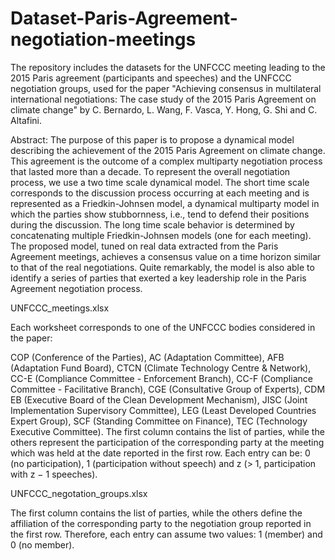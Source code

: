 # Dataset-Paris-Agreement-negotiation-meetings

The repository includes the datasets for the UNFCCC meeting leading to the 2015 Paris agreement (participants and speeches) and the UNFCCC negotiation groups, used for the paper "Achieving consensus in multilateral international negotiations: The case study of the 2015 Paris Agreement on climate change" by C. Bernardo, L. Wang, F. Vasca, Y. Hong, G. Shi and C. Altafini.

Abstract: The purpose of this paper is to propose a dynamical model describing the achievement of the 2015 Paris Agreement on climate change. This agreement is the outcome of a complex multiparty negotiation process that lasted more than a decade. To represent the overall negotiation process, we use a two time scale dynamical model. The short time scale corresponds to the discussion process occurring at each meeting and is represented as a Friedkin-Johnsen model, a dynamical multiparty model in which the parties show stubbornness, i.e., tend to defend their positions during the discussion. The long time scale behavior is determined by concatenating multiple Friedkin-Johnsen models (one for each meeting). The proposed model, tuned on real data extracted from the Paris Agreement meetings, achieves a consensus value on a time horizon similar to that of the real negotiations. Quite remarkably, the model is also able to identify a series of parties that exerted a key leadership role in the Paris Agreement negotiation process.



UNFCCC_meetings.xlsx

Each worksheet corresponds to one of the UNFCCC bodies considered in the paper:

COP (Conference of the Parties),
AC (Adaptation Committee),
AFB (Adaptation Fund Board),
CTCN (Climate Technology Centre & Network),
CC-E (Compliance Committee - Enforcement Branch),
CC-F (Compliance Committee - Facilitative Branch),
CGE (Consultative Group of Experts),
CDM EB (Executive Board of the Clean Development Mechanism),
JISC (Joint Implementation Supervisory Committee),
LEG (Least Developed Countries Expert Group),
SCF (Standing Committee on Finance),
TEC (Technology Executive Committee).
The first column contains the list of parties, while the others represent the participation of the corresponding party at the meeting which was held at the date reported in the first row. Each entry can be: 0 (no participation), 1 (participation without speech) and z (> 1, participation with z − 1 speeches).


UNFCCC_negotation_groups.xlsx

The first column contains the list of parties, while the others define the affiliation of the corresponding party to the negotiation group reported in the first row. Therefore, each entry can assume two values: 1 (member) and 0 (no member).
